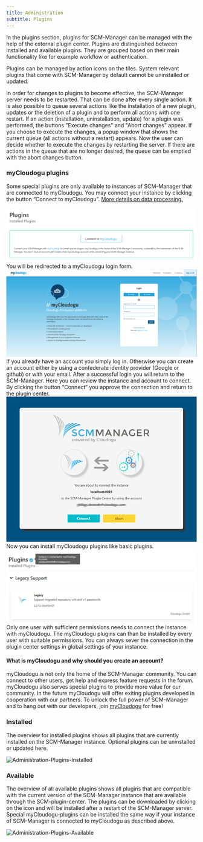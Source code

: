 ```yaml
---
title: Administration
subtitle: Plugins
---
```

In the plugins section, plugins for SCM-Manager can be managed with the help of the external plugin center. Plugins are distinguished between installed and available plugins. They are grouped based on their main functionality like for example workflow or authentication.

Plugins can be managed by action icons on the tiles. System relevant plugins that come with SCM-Manager by default cannot be uninstalled or updated.

In order for changes to plugins to become effective, the SCM-Manager server needs to be restarted. That can be done after every single action. It is also possible to queue several actions like the installation of a new plugin, updates or the deletion of a plugin and to perform all actions with one restart. If an action (installation, uninstallation, update) for a plugin was performed, the buttons "Execute changes" and "Abort changes"  appear. If you choose to execute  the changes, a popup window that shows the current queue (all actions without a restart) appears. Now the user can decide whether to execute the changes by restarting the server. If there are actions in the queue that are no longer desired, the queue can be emptied with the abort changes button.

### myCloudogu plugins
Some special plugins are only available to instances of SCM-Manager that are connected to myCloudogu. You may connect your instance by clicking the button “Connect to myCloudogu”.
[More details on data processing.](https://scm-manager.org/data-processing)

![Plugin-center not connected](assets/administration-plugin-center-not-connected.png)
You will be redirected to a myCloudogu login form. 
![myCloudogu-Login-Form](assets/myCloudogu-Login.png)
If you already have an account you simply log in. Otherwise you can create an account either by using a confederate identity provider (Google or github) or with your email.
After a successful login you will return to the SCM-Manager. Here you can review the instance and account to connect. By clicking the button “Connect” you approve the connection and return to the plugin center. 
![Confirmation of connection](assets/administration-myC-confirmation.png)
Now you can install myCloudogu plugins like basic plugins.
![Plugin-center connected with myCloudogu](assets/administration-plugin-center-connected.png)
Only one user with sufficient permissions needs to connect the instance with myCloudogu. The myCloudogu plugins can than be installed by every user with suitable permissions.
You can always sever the connection in the plugin center settings in global settings of your instance.

#### What is myCloudogu and why should you create an account?
myCloudogu is not only the home of the SCM-Manager community. You can connect to other users, get help and express feature requests in the forum. 
myCloudogu also serves special plugins to provide more value for our community. In the future myCloudogu will offer exiting plugins developed in cooperation with our partners.
To unlock the full power of SCM-Manager and to hang out with our developers, join [myCloudogu](https://my.cloudogu.com/) for free! 

### Installed
The overview for installed plugins shows all plugins that are currently installed on the SCM-Manager instance. Optional plugins can be uninstalled or updated here.

![Administration-Plugins-Installed](assets/administration-plugins-installed.png)

### Available
The overview of all available plugins shows all plugins that are compatible with the current version of the SCM-Manager instance that are available through the SCM-plugin-center. The plugins can be downloaded by clicking on the icon and will be installed after a restart of the SCM-Manager server.
Special myCloudogu-plugins can be installed the same way if your instance of SCM-Manager is connected to myCloudogu as described above.

![Administration-Plugins-Available](assets/administration-plugins-available.png)
